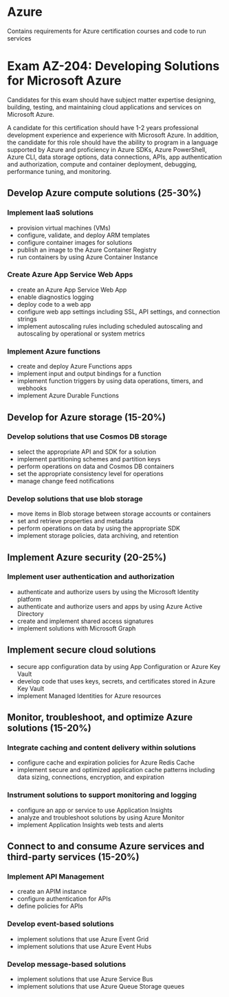 # Azure
Contains requirements for Azure certification courses and code to run services

# Exam AZ-204: Developing Solutions for Microsoft Azure

Candidates for this exam should have subject matter expertise designing, building, testing, and maintaining cloud applications and services on Microsoft Azure.

A candidate for this certification should have 1-2 years professional development experience and experience with Microsoft Azure. In addition, the candidate for this role should have the ability to program in a language supported by Azure and proficiency in Azure SDKs, Azure PowerShell, Azure CLI, data storage options, data connections, APIs, app authentication and authorization, compute and container deployment, debugging, performance tuning, and monitoring.

## Develop Azure compute solutions (25-30%)
### Implement IaaS solutions
* provision virtual machines (VMs)
* configure, validate, and deploy ARM templates
* configure container images for solutions
* publish an image to the Azure Container Registry
* run containers by using Azure Container Instance
### Create Azure App Service Web Apps
* create an Azure App Service Web App
* enable diagnostics logging
* deploy code to a web app
* configure web app settings including SSL, API settings, and connection strings
* implement autoscaling rules including scheduled autoscaling and autoscaling by
operational or system metrics
### Implement Azure functions
* create and deploy Azure Functions apps
* implement input and output bindings for a function
* implement function triggers by using data operations, timers, and webhooks
* implement Azure Durable Functions
## Develop for Azure storage (15-20%)
### Develop solutions that use Cosmos DB storage
* select the appropriate API and SDK for a solution
* implement partitioning schemes and partition keys
* perform operations on data and Cosmos DB containers
* set the appropriate consistency level for operations
* manage change feed notifications
### Develop solutions that use blob storage
* move items in Blob storage between storage accounts or containers
* set and retrieve properties and metadata
* perform operations on data by using the appropriate SDK
* implement storage policies, data archiving, and retention
## Implement Azure security (20-25%)
### Implement user authentication and authorization
* authenticate and authorize users by using the Microsoft Identity platform
* authenticate and authorize users and apps by using Azure Active Directory
* create and implement shared access signatures
* implement solutions with Microsoft Graph
## Implement secure cloud solutions
* secure app configuration data by using App Configuration or Azure Key Vault
* develop code that uses keys, secrets, and certificates stored in Azure Key Vault
* implement Managed Identities for Azure resources
## Monitor, troubleshoot, and optimize Azure solutions (15-20%)
### Integrate caching and content delivery within solutions
* configure cache and expiration policies for Azure Redis Cache
* implement secure and optimized application cache patterns including data sizing,
connections, encryption, and expiration
### Instrument solutions to support monitoring and logging
* configure an app or service to use Application Insights
* analyze and troubleshoot solutions by using Azure Monitor
* implement Application Insights web tests and alerts
## Connect to and consume Azure services and third-party services (15-20%)
### Implement API Management
* create an APIM instance
* configure authentication for APIs
* define policies for APIs
### Develop event-based solutions
* implement solutions that use Azure Event Grid
* implement solutions that use Azure Event Hubs
### Develop message-based solutions
* implement solutions that use Azure Service Bus
* implement solutions that use Azure Queue Storage queues

